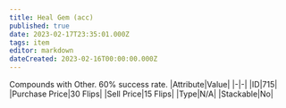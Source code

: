 ```yaml
---
title: Heal Gem (acc)
published: true
date: 2023-02-17T23:35:01.000Z
tags: item
editor: markdown
dateCreated: 2023-02-16T00:00:00.000Z
---
```


Compounds with Other. 60% success rate.
|Attribute|Value|
|-|-|
|ID|715|
|Purchase Price|30 Flips|
|Sell Price|15 Flips|
|Type|N/A|
|Stackable|No|

